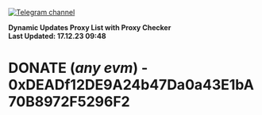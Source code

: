[![Telegram channel](https://img.shields.io/endpoint?url=https://runkit.io/damiankrawczyk/telegram-badge/branches/master?url=https://t.me/n4z4v0d)](https://t.me/n4z4v0d) 

**Dynamic Updates Proxy List with Proxy Checker**  
**Last Updated: 17.12.23 09:48**

# DONATE (_any evm_) - 0xDEADf12DE9A24b47Da0a43E1bA70B8972F5296F2
